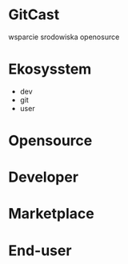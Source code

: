 # GitCast
wsparcie srodowiska openosurce

# Ekosysstem
+ dev
+ git
+ user


# Opensource

# Developer 

# Marketplace

# End-user
